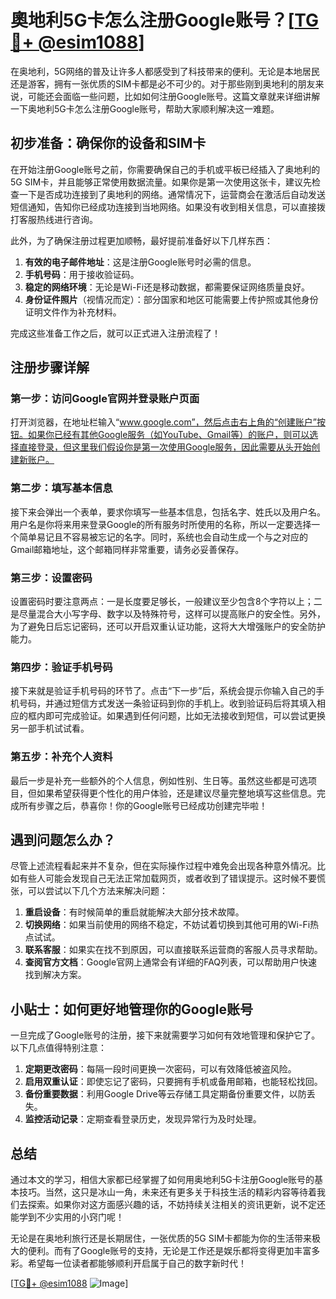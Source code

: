 # 奧地利5G卡怎么注册Google账号？[[TG💪+ @esim1088](https://t.me/s/esim1088)]

在奥地利，5G网络的普及让许多人都感受到了科技带来的便利。无论是本地居民还是游客，拥有一张优质的SIM卡都是必不可少的。对于那些刚到奥地利的朋友来说，可能还会面临一些问题，比如如何注册Google账号。这篇文章就来详细讲解一下奥地利5G卡怎么注册Google账号，帮助大家顺利解决这一难题。

## 初步准备：确保你的设备和SIM卡

在开始注册Google账号之前，你需要确保自己的手机或平板已经插入了奥地利的5G SIM卡，并且能够正常使用数据流量。如果你是第一次使用这张卡，建议先检查一下是否成功连接到了奥地利的网络。通常情况下，运营商会在激活后自动发送短信通知，告知你已经成功连接到当地网络。如果没有收到相关信息，可以直接拨打客服热线进行咨询。

此外，为了确保注册过程更加顺畅，最好提前准备好以下几样东西：

1. **有效的电子邮件地址**：这是注册Google账号时必需的信息。
2. **手机号码**：用于接收验证码。
3. **稳定的网络环境**：无论是Wi-Fi还是移动数据，都需要保证网络质量良好。
4. **身份证件照片**（视情况而定）：部分国家和地区可能需要上传护照或其他身份证明文件作为补充材料。

完成这些准备工作之后，就可以正式进入注册流程了！

## 注册步骤详解

### 第一步：访问Google官网并登录账户页面

打开浏览器，在地址栏输入“www.google.com”，然后点击右上角的“创建账户”按钮。如果你已经有其他Google服务（如YouTube、Gmail等）的账户，则可以选择直接登录，但这里我们假设你是第一次使用Google服务，因此需要从头开始创建新账户。

### 第二步：填写基本信息

接下来会弹出一个表单，要求你填写一些基本信息，包括名字、姓氏以及用户名。用户名是你将来用来登录Google的所有服务时所使用的名称，所以一定要选择一个简单易记且不容易被忘记的名字。同时，系统也会自动生成一个与之对应的Gmail邮箱地址，这个邮箱同样非常重要，请务必妥善保存。

### 第三步：设置密码

设置密码时要注意两点：一是长度要足够长，一般建议至少包含8个字符以上；二是尽量混合大小写字母、数字以及特殊符号，这样可以提高账户的安全性。另外，为了避免日后忘记密码，还可以开启双重认证功能，这将大大增强账户的安全防护能力。

### 第四步：验证手机号码

接下来就是验证手机号码的环节了。点击“下一步”后，系统会提示你输入自己的手机号码，并通过短信方式发送一条验证码到你的手机上。收到验证码后将其填入相应的框内即可完成验证。如果遇到任何问题，比如无法接收到短信，可以尝试更换另一部手机试试看。

### 第五步：补充个人资料

最后一步是补充一些额外的个人信息，例如性别、生日等。虽然这些都是可选项目，但如果希望获得更个性化的用户体验，还是建议尽量完整地填写这些信息。完成所有步骤之后，恭喜你！你的Google账号已经成功创建完毕啦！

## 遇到问题怎么办？

尽管上述流程看起来并不复杂，但在实际操作过程中难免会出现各种意外情况。比如有些人可能会发现自己无法正常加载网页，或者收到了错误提示。这时候不要慌张，可以尝试以下几个方法来解决问题：

1. **重启设备**：有时候简单的重启就能解决大部分技术故障。
2. **切换网络**：如果当前使用的网络不稳定，不妨试着切换到其他可用的Wi-Fi热点试试。
3. **联系客服**：如果实在找不到原因，可以直接联系运营商的客服人员寻求帮助。
4. **查阅官方文档**：Google官网上通常会有详细的FAQ列表，可以帮助用户快速找到解决方案。

## 小贴士：如何更好地管理你的Google账号

一旦完成了Google账号的注册，接下来就需要学习如何有效地管理和保护它了。以下几点值得特别注意：

1. **定期更改密码**：每隔一段时间更换一次密码，可以有效降低被盗风险。
2. **启用双重认证**：即使忘记了密码，只要拥有手机或备用邮箱，也能轻松找回。
3. **备份重要数据**：利用Google Drive等云存储工具定期备份重要文件，以防丢失。
4. **监控活动记录**：定期查看登录历史，发现异常行为及时处理。

## 总结

通过本文的学习，相信大家都已经掌握了如何用奥地利5G卡注册Google账号的基本技巧。当然，这只是冰山一角，未来还有更多关于科技生活的精彩内容等待着我们去探索。如果你对这方面感兴趣的话，不妨持续关注相关的资讯更新，说不定还能学到不少实用的小窍门呢！

无论是在奥地利旅行还是长期居住，一张优质的5G SIM卡都能为你的生活带来极大的便利。而有了Google账号的支持，无论是工作还是娱乐都将变得更加丰富多彩。希望每一位读者都能够顺利开启属于自己的数字新时代！

[[TG💪+ @esim1088](https://t.me/s/esim1088) ![Image](https://i.postimg.cc/4NQfJmqS/Snipaste-2025-05-13-00-14-12.png)]